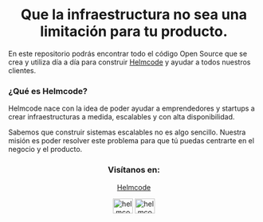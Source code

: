 <h1 align="center">Que la infraestructura no sea una limitación para tu producto.</h1>

En este repositorio podrás encontrar todo el código Open Source que se crea y utiliza día a día para construir [Helmcode](https://helmcode.com/) y ayudar a todos nuestros clientes.

### ¿Qué es Helmcode?
Helmcode nace con la idea de poder ayudar a emprendedores y startups a crear infraestructuras a medida, escalables y con alta disponibilidad.

Sabemos que construir sistemas escalables no es algo sencillo. Nuestra misión es poder resolver este problema para que tú puedas centrarte en el negocio y el producto.

<h3 align="center">Visítanos en:</h3>
<p align="center">
<a href="https://helmcode.com" alt="helmcode">Helmcode</a>
</p>
<p align="center">
<a href="https://twitter.com/helmcode" target="blank"><img align="center" src="https://raw.githubusercontent.com/rahuldkjain/github-profile-readme-generator/master/src/images/icons/Social/twitter.svg" alt="helmcode" height="30" width="40" /></a>
<a href="https://www.linkedin.com/company/helmcode" target="blank"><img align="center" src="https://raw.githubusercontent.com/rahuldkjain/github-profile-readme-generator/master/src/images/icons/Social/linked-in-alt.svg" alt="helmcode" height="30" width="40" /></a>
</p>
